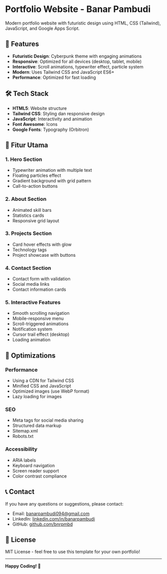 # Portfolio Website - Banar Pambudi

Modern portfolio website with futuristic design using HTML, CSS (Tailwind), JavaScript, and Google Apps Script.

## 🚀 Features

- **Futuristic Design**: Cyberpunk theme with engaging animations
- **Responsive**: Optimized for all devices (desktop, tablet, mobile)
- **Interactive**: Scroll animations, typewriter effect, particle system
- **Modern**: Uses Tailwind CSS and JavaScript ES6+
- **Performance**: Optimized for fast loading

## 🛠️ Tech Stack

- **HTML5**: Website structure
- **Tailwind CSS**: Styling dan responsive design
- **JavaScript**: Interactivity and animation
- **Font Awesome**: Icons
- **Google Fonts**: Typography (Orbitron)

## 🎨 Fitur Utama

### 1. Hero Section
- Typewriter animation with multiple text
- Floating particles effect
- Gradient background with grid pattern
- Call-to-action buttons

### 2. About Section
- Animated skill bars
- Statistics cards
- Responsive grid layout

### 3. Projects Section
- Card hover effects with glow
- Technology tags
- Project showcase with buttons

### 4. Contact Section
- Contact form with validation
- Social media links
- Contact information cards

### 5. Interactive Features
- Smooth scrolling navigation
- Mobile-responsive menu
- Scroll-triggered animations
- Notification system
- Cursor trail effect (desktop)
- Loading animation

## 🎯 Optimizations

### Performance
- Using a CDN for Tailwind CSS
- Minified CSS and JavaScript
- Optimized images (use WebP format)
- Lazy loading for images

### SEO
- Meta tags for social media sharing
- Structured data markup
- Sitemap.xml
- Robots.txt

### Accessibility
- ARIA labels
- Keyboard navigation
- Screen reader support
- Color contrast compliance

## 📞 Contact

If you have any questions or suggestions, please contact:

- Email: banarpambudi094@gmail.com
- LinkedIn: [linkedin.com/in/banarpambudi](https://linkedin.com/in/banarpambudi)
- GitHub: [github.com/bnrpmbd](https://github.com/bnrpmbd)

## 📄 License

MIT License - feel free to use this template for your own portfolio!

---

**Happy Coding! 🚀**
